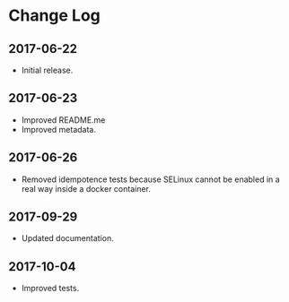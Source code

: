# Change Log

## 2017-06-22

- Initial release.

## 2017-06-23

- Improved README.me
- Improved metadata.

## 2017-06-26

- Removed idempotence tests because SELinux cannot be enabled in a real way inside a docker container.

## 2017-09-29

- Updated documentation.

## 2017-10-04

- Improved tests.
